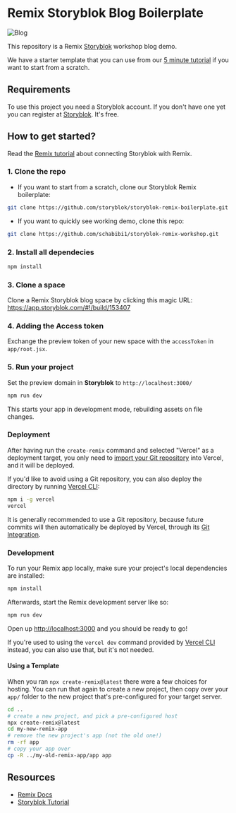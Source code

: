 # Remix Storyblok Blog Boilerplate

![Blog](https://res.cloudinary.com/dsmeebz8b/image/upload/v1651070686/Remix%20workshop/Screenshot_2022-04-27_at_16.44.03_cv5f0c.png)

This repository is a Remix [Storyblok](https://www.storyblok.com) workshop blog demo.

We have a starter template that you can use from our [5 minute tutorial](https://www.storyblok.com/tp/headless-cms-remix) if you want to start from a scratch.

## Requirements

To use this project you need a Storyblok account. If you don't have one yet you can register at [Storyblok](https://www.storyblok.com). It's free.

## How to get started?

Read the [Remix tutorial](https://www.storyblok.com/tp/headless-cms-remix) about connecting Storyblok with Remix.

### 1. Clone the repo

- If you want to start from a scratch, clone our Storyblok Remix boilerplate:
```sh
git clone https://github.com/storyblok/storyblok-remix-boilerplate.git
```

- If you want to quickly see working demo, clone this repo:
```sh
git clone https://github.com/schabibi1/storyblok-remix-workshop.git
```

### 2. Install all dependecies

```sh
npm install
```

### 3. Clone a space

Clone a Remix Storyblok blog space by clicking this magic URL: https://app.storyblok.com/#!/build/153407

### 4. Adding the Access token

Exchange the preview token of your new space with the `accessToken` in `app/root.jsx`.

### 5. Run your project

Set the preview domain in <strong>Storyblok</strong> to `http://localhost:3000/`

```sh
npm run dev
```

This starts your app in development mode, rebuilding assets on file changes.

### Deployment

After having run the `create-remix` command and selected "Vercel" as a deployment target, you only need to [import your Git repository](https://vercel.com/new) into Vercel, and it will be deployed.

If you'd like to avoid using a Git repository, you can also deploy the directory by running [Vercel CLI](https://vercel.com/cli):

```sh
npm i -g vercel
vercel
```

It is generally recommended to use a Git repository, because future commits will then automatically be deployed by Vercel, through its [Git Integration](https://vercel.com/docs/concepts/git).

### Development

To run your Remix app locally, make sure your project's local dependencies are installed:

```sh
npm install
```

Afterwards, start the Remix development server like so:

```sh
npm run dev
```

Open up [http://localhost:3000](http://localhost:3000) and you should be ready to go!

If you're used to using the `vercel dev` command provided by [Vercel CLI](https://vercel.com/cli) instead, you can also use that, but it's not needed.

#### Using a Template

When you ran `npx create-remix@latest` there were a few choices for hosting. You can run that again to create a new project, then copy over your `app/` folder to the new project that's pre-configured for your target server.

```sh
cd ..
# create a new project, and pick a pre-configured host
npx create-remix@latest
cd my-new-remix-app
# remove the new project's app (not the old one!)
rm -rf app
# copy your app over
cp -R ../my-old-remix-app/app app
```

## Resources

- [Remix Docs](https://remix.run/docs)
- [Storyblok Tutorial](https://www.storyblok.com/tp/headless-cms-remix)